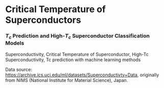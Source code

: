# Critical Temperature of Superconductors
### $T_c$ Prediction and High-$T_c$ Superconductor Classification Models

Superconductivity, Critical Temperature of Superconductor, High-Tc Superconductivity, Tc prediction with machine learning methods 

Data source: https://archive.ics.uci.edu/ml/datasets/Superconductivty+Data, originally from NIMS (National Institute for Material Science), Japan.
